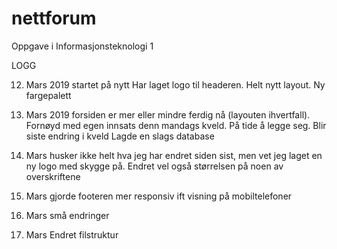# nettforum
Oppgave i Informasjonsteknologi 1













LOGG

12. Mars 2019
startet på nytt
Har laget logo til headeren. Helt nytt layout. Ny fargepalett

12. Mars 2019
forsiden er mer eller mindre ferdig nå (layouten ihvertfall). Fornøyd med egen innsats denn mandags kveld. På tide å legge seg. Blir siste endring i kveld
Lagde en slags database

13. Mars
husker ikke helt hva jeg har endret siden sist, men vet jeg laget en ny logo med skygge på. Endret vel også størrelsen på noen av overskriftene

13. Mars
gjorde footeren mer responsiv ift visning på mobiltelefoner

13. Mars 
små endringer

14. Mars 
Endret filstruktur

